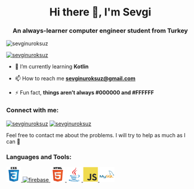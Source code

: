 <h1 align="center">Hi there 👋, I'm Sevgi</h1>
<h3 align="center">An always-learner computer engineer student from Turkey</h3>

<p align="left"> <img src="https://komarev.com/ghpvc/?username=sevginuroksuz&label=Profile%20views&color=0e75b6&style=flat" alt="sevginuroksuz" /> </p>

<p align="left"> <a href="https://github.com/ryo-ma/github-profile-trophy"><img src="https://github-profile-trophy.vercel.app/?username=sevginuroksuz" alt="sevginuroksuz" /></a> </p>

- 🌱 I’m currently learning **Kotlin**

- 📫 How to reach me **sevginuroksuz@gmail.com**

- ⚡ Fun fact, **things aren’t always #000000 and #FFFFFF**

<h3 align="left">Connect with me:</h3>
<p align="left">
<a href="https://www.linkedin.com/in/sevgi-nur-oksuz-8b91a5219" target="blank"><img align="center" src="https://cdn.jsdelivr.net/npm/simple-icons@3.0.1/icons/linkedin.svg" alt="sevginuroksuz" height="30" width="40" /></a>
<a href="https://medium.com/@sevginuroksuz" target="blank"><img align="center" src="https://cdn.jsdelivr.net/npm/simple-icons@3.0.1/icons/medium.svg" alt="sevginuroksuz" height="30" width="40" /></a>
</p>
 Feel free to contact me about the problems. I will try to help as much as I can 🤞
 


<h3 align="left">Languages and Tools:</h3>
<p align="left"> <a href="https://www.w3schools.com/css/" target="_blank"> <img src="https://raw.githubusercontent.com/devicons/devicon/master/icons/css3/css3-original-wordmark.svg" alt="css3" width="40" height="40"/> </a> <a href="https://firebase.google.com/" target="_blank"> <img src="https://www.vectorlogo.zone/logos/firebase/firebase-icon.svg" alt="firebase" width="40" height="40"/> </a> <a href="https://www.w3.org/html/" target="_blank"> <img src="https://raw.githubusercontent.com/devicons/devicon/master/icons/html5/html5-original-wordmark.svg" alt="html5" width="40" height="40"/> </a> <a href="https://www.java.com" target="_blank"> <img src="https://raw.githubusercontent.com/devicons/devicon/master/icons/java/java-original.svg" alt="java" width="40" height="40"/> </a> <a href="https://developer.mozilla.org/en-US/docs/Web/JavaScript" target="_blank"> <img src="https://raw.githubusercontent.com/devicons/devicon/master/icons/javascript/javascript-original.svg" alt="javascript" width="40" height="40"/> </a> <a href="https://www.mysql.com/" target="_blank"> <img src="https://raw.githubusercontent.com/devicons/devicon/master/icons/mysql/mysql-original-wordmark.svg" alt="mysql" width="40" height="40"/> </a>  
</p>
